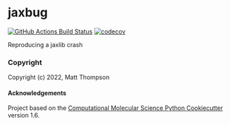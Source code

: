 jaxbug
==============================
[//]: # (Badges)
[![GitHub Actions Build Status](https://github.com/REPLACE_WITH_OWNER_ACCOUNT/jaxbug/workflows/CI/badge.svg)](https://github.com/REPLACE_WITH_OWNER_ACCOUNT/jaxbug/actions?query=workflow%3ACI)
[![codecov](https://codecov.io/gh/REPLACE_WITH_OWNER_ACCOUNT/jaxbug/branch/master/graph/badge.svg)](https://codecov.io/gh/REPLACE_WITH_OWNER_ACCOUNT/jaxbug/branch/master)


Reproducing a jaxlib crash

### Copyright

Copyright (c) 2022, Matt Thompson


#### Acknowledgements
 
Project based on the 
[Computational Molecular Science Python Cookiecutter](https://github.com/molssi/cookiecutter-cms) version 1.6.

